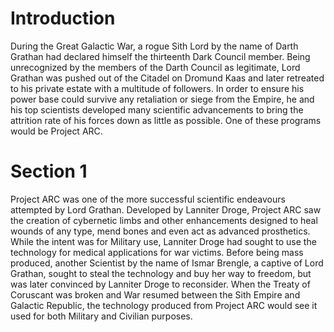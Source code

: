 # Introduction
During the Great Galactic War, a rogue Sith Lord by the name of Darth Grathan had declared himself the thirteenth Dark Council member.
Being unrecognized by the members of the Darth Council as legitimate, Lord Grathan was pushed out of the Citadel on Dromund Kaas and later retreated to his private estate with a multitude of followers.
In order to ensure his power base could survive any retaliation or siege from the Empire, he and his top scientists developed many scientific advancements to bring the attrition rate of his forces down as little as possible.
One of these programs would be Project ARC.

# Section 1
Project ARC was one of the more successful scientific endeavours attempted by Lord Grathan.
Developed by Lanniter Droge, Project ARC saw the creation of cybernetic limbs and other enhancements designed to heal wounds of any type, mend bones and even act as advanced prosthetics.
While the intent was for Military use, Lanniter Droge had sought to use the technology for medical applications for war victims.
Before being mass produced, another Scientist by the name of Ismar Brengle, a captive of Lord Grathan, sought to steal the technology and buy her way to freedom, but was later convinced by Lanniter Droge to reconsider.
When the Treaty of Coruscant was broken and War resumed between the Sith Empire and Galactic Republic, the technology produced from Project ARC would see it used for both Military and Civilian purposes.